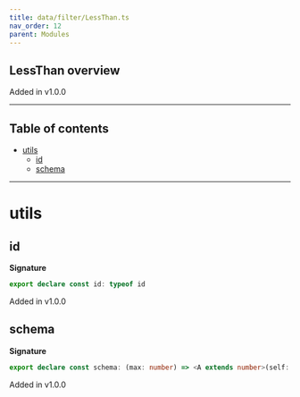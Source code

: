 ```yaml
---
title: data/filter/LessThan.ts
nav_order: 12
parent: Modules
---
```


## LessThan overview

Added in v1.0.0

---

<h2 class="text-delta">Table of contents</h2>

- [utils](#utils)
  - [id](#id)
  - [schema](#schema)

---

# utils

## id

**Signature**

```ts
export declare const id: typeof id
```

Added in v1.0.0

## schema

**Signature**

```ts
export declare const schema: (max: number) => <A extends number>(self: Schema<A>) => Schema<A>
```

Added in v1.0.0

